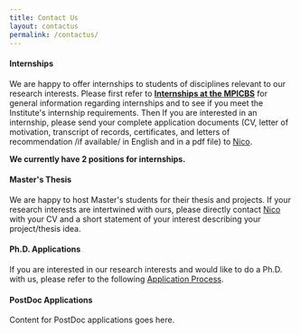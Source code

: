```yaml
---
title: Contact Us
layout: contactus
permalink: /contactus/
---
```


#### Internships

We are happy to offer internships to students of disciplines relevant to our research interests. Please first refer to **[Internships at the MPICBS](https://www.cbs.mpg.de/1855713/2021-11-10_praktika_en.pdf)** for general information regarding internships and to see if you meet the Institute's internship requirements. Then If you are interested in an internship, please send your complete application documents (CV, letter of motivation, transcript of records, certificates, and letters of recommendation /if available/ in English and in a pdf file) to [Nico](mailto:nscherf@cbs.mpg.de).

**We currently have 2 positions for internships.**

#### Master's Thesis

We are happy to host Master's students for their thesis and projects. If your research interests are intertwined with ours, please directly contact [Nico](mailto:nscherf@cbs.mpg.de) with your CV and a short statement of your interest describing your project/thesis idea. 

#### Ph.D. Applications

If you are interested in our research interests and would like to do a Ph.D. with us, please refer to the following [Application Process](https://imprs-coni.mpg.de/application-process).

#### PostDoc Applications

Content for PostDoc applications goes here.
